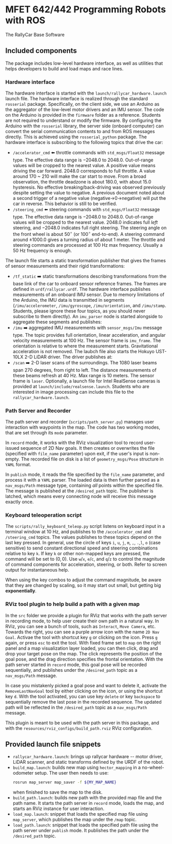 # MFET 642/442 Programming Robots with ROS
The RallyCar Base Software

## Included components
The package includes low-level hardware interface, as well as utilities that helps developers to build and load maps and race lines.

### Hardware interface
The hardware interface is started with the `launch/rallycar_hardware.launch` launch file. The hardware interface is realized through the standard `rosserial` package. Specifically, on the client side, we use an Arduino as the aggregator of the low-level motor drivers and an IMU sensor. The code on the Arduino is provided in the `firmware` folder as a reference. Students are not required to understand or modify the firmware. By configuring the Arduino with the `rosserial` library, the server side (onboard computer) can convert the serial communication contents to and from ROS messages directly. This is achieved using the `rosserial_python` package.
The hardware interface is subscribing to the following topics that drive the car:
- `/accelerator_cmd` :arrow_left: throttle commands with `std_msgs/Float32` message type. The effective data range is $-2048.0$ to $2048.0$. Out-of-range values will be cropped to the nearest value. A positive value means driving the car forward. $2048.0$ corresponds to full throttle. A value around $170$ ~ $210$ will make the car start to move. From a broad observation, the throttle deadzone is about $180.0$, with about $15.0$ hysteresis. No effective breaking/back-driving was observed previously despite setting the value to negative. A previous document noted about a second trigger of a negative value (negative->0->negative) will put the car in reverse. This behavior is still to be verified.
- `/steering_cmd` :arrow_left: steering commands with `std_msgs/Float32` message type. The effective data range is $-2048.0$ to $2048.0$. Out-of-range values will be cropped to the nearest value. $2048.0$ indicates full *left* steering, and $-2048.0$ indicates full right steering. The steering angle on the front wheel is about $50^{\circ}$ (or $100^{\circ}$ end-to-end). A steering command around $\pm1000.0$ gives a turning radius of about $1$ meter.
The throttle and steering commands are processed at $100$ Hz max frequency. Usually a $50$ Hz frequency is enough.

The launch file starts a static transformation publisher that gives the frames of sensor measurements and their rigid transformations:
- `/tf_static` :arrow_right: static transformations describing transformations from the base link of the car to onboard sensor reference frames. The frames are defined in `urdf/rallycar.urdf`.
The hardware interface publishes measurements of an onboard IMU sensor. Due to memory limitations of the Arduino, the IMU data is transmitted in segments (`/imu/accelerometer`, `/imu/gyroscope`, `/imu/orientation`, and `/imu/stamp`. Students, please ignore these four topics, as you should never subscribe to them directly). An `imu_parser` node is started alongside to aggregate these segments and publishes:
- `/imu` :arrow_right: aggregated IMU measurements with `sensor_msgs/Imu` message type. The topic provides full orientation, linear acceleration, and angular velocity measurements at $100$ Hz. The sensor frame is `imu_frame`. The orientation is relative to where the measurement starts. Gravitational acceleration is not removed.
The laubch file also starts the Hokuyo UST-10LX 2-D LiDAR driver. The driver publishes at:
- `/scan` :arrow_right: 2-D laser scans of the surroundings. The 1080 laser beams span 270 degrees, from right to left. The distance measurements of these beams refresh at $40$ Hz. Max range is 10 meters. The sensor frame is `laser`.
Optionally, a launch file for Intel RealSense cameras is provided at `launch/include/realsense.launch`. Students who are interested in image processing can include this file to the `rallycar_hardware.launch`.

### Path Server and Recorder
The path server and recorder (`scripts/path_server.py`) manages user interaction with waypoints in the map. The code has two working modes, that are set through its `mode` parameter.

In `record` mode, it works with the RViz visualization tool to record user-issued sequence of 2D Nav goals. It then creates or overwrites the file (specified with `file_name` parameter) upon exit, if the user's input is non-empty. The recorded file on disk is a list of `geometry_msgs/Pose` structure in `YAML` format.

In `publish` mode, it reads the file specified by the `file_name` parameter, and process it with a `YAML` parser. The loaded data is then further parsed as a `nav_msgs/Path` message type, containing *all* points within the specified file. The message is published at the `/desired_path` topic. The publisher is latched, which means every connecting node will receive this message exactly once.

### Keyboard teleoperation script
The `scripts/rally_keyboard_teleop.py` script listens on keyboard input in a terminal window at $10$ Hz, and publishes to the `/accelerator_cmd` and `/steering_cmd` topics. The values publishes to these topics depend on the last key pressed. In general, use the circle of keys `i`, `u`, `j`, `m`, `,`, `.`,`l`, `o` (case sensitive) to send constant directional speed and steering combinations relative to key `k`. If key `k` or other non-mapped keys are pressed, the command will be set to $(0,0)$. Use `w`/`x`, `e`/`c`, and `q`/`z` to control the magnitude of command components for acceleration, steering, or both. Refer to screen output for instantaneous help.

When using the key combos to adjust the command magnitude, be aware that they are changed by scaling, so it may start out small, but getting big **exponentially**.

### RViz tool plugin to help build a path with a given map
In the `src` folder we provide a plugin for RViz that works with the path server in recording mode, to help user create their own path in a natural way. In RViz, you can see a bunch of tools, such as `Interact`, `Move Camera`, etc. Towards the right, you can see a purple arrow icon with the name `2D Nav Goal`. Activae the tool with shortcut key `g` or clicking on the icon. Press `g` again, or press `esc` to exit the tool. With fixed frame set to `map` on the right panel and a map visualization layer loaded, you can then click, drag and drop your target pose on the map. The click represents the position of the goal pose, and the drag direction specifies the frontal orientation. With the path server started in `record` mode, this goal pose will be recorded sequentially, and publishes under the `/desired_path` topic as a `nav_msgs/Path` message.

In case you mistakenly picked a goal pose and want to delete it, activate the `RemoveLastNavGoal` tool by either clicking on the icon, or using the shortcut key `d`. With the tool activated, you can use key `delete` or key `backspace` to sequentially remove the last pose in the recorded sequence. The updated path will be reflected in the `/desired_path` topic as a `nav_msgs/Path` message.

This plugin is meant to be used with the path server in this package, and with the `resources/rviz_configs/build_path.rviz` RViz configuration.

## Provided launch file snippets
- `rallycar_hardware.launch`: brings up rallycar hardware -- motor driver, LiDAR scanner, and static transforms defined by the URDF of the robot.
- `build_map.launch`: builds new map using `hector_mapping` in a no-wheel-odometer setup. The user then needs to use:
    ```sh
    rosrun map_server map_saver -f ${MY_MAP_NAME}
    ```
    when finished to save the map to the disk.
- `build_path.launch`: builds new path with the provided map file and the path name. It starts the path server in `record` mode, loads the map, and starts an RViz instance for user interaction.
- `load_map.launch`: snippet that loads the specified map file using `map_server`, which publishes the map under the `/map` topic.
- `load_path.launch`: snippet that loads the specified path file using the path server under `publish` mode. It publishes the path under the `/desired_path` topic.
